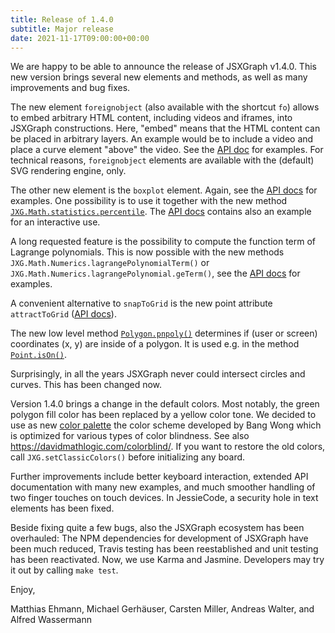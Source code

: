 ```yaml
---
title: Release of 1.4.0
subtitle: Major release
date: 2021-11-17T09:00:00+00:00
---
```


We are happy to be able to announce the release of JSXGraph v1.4.0. This new version brings several new elements and methods, as well as many improvements and bug fixes.

The new element `foreignobject` (also available with the shortcut `fo`) allows to embed arbitrary HTML content, including videos and iframes, into JSXGraph constructions. Here, "embed" means that the HTML content can be placed in arbitrary layers. An example would be to include a video and place a curve element "above" the video. See the [API doc](https://jsxgraph.org/docs/symbols/ForeignObject.html) for examples.
For technical reasons, `foreignobject` elements are available with the (default) SVG rendering engine, only.

The other new element is the `boxplot` element. Again, see the [API docs](https://jsxgraph.org/docs/symbols/Boxplot.html) for examples. One possibility is to use it together with the new method [`JXG.Math.statistics.percentile`](https://jsxgraph.org/docs/symbols/JXG.Math.Statistics.html#.percentile). The [API docs](https://jsxgraph.org/docs/symbols/Boxplot.html) contains also an example for an interactive use.

A long requested feature is the possibility to compute the function term of Lagrange polynomials. This is now possible with the new methods `JXG.Math.Numerics.lagrangePolynomialTerm()` or `JXG.Math.Numerics.lagrangePolynomial.geTerm()`, see the [API docs](https://jsxgraph.org/docs/symbols/JXG.Math.Numerics.html#.lagrangePolynomialTerm) for examples.

A convenient alternative to `snapToGrid` is the new point attribute `attractToGrid` ([API docs](https://jsxgraph.org/docs/symbols/Point.html#attractToGrid)).

The new low level method [`Polygon.pnpoly()`](https://jsxgraph.org/docs/symbols/JXG.Polygon.html#pnpoly) determines if (user or screen) coordinates (x, y) are inside of a polygon. It is used e.g. in the method [`Point.isOn()`](https://jsxgraph.org/docs/symbols/JXG.Point.html#isOn).

Surprisingly, in all the years JSXGraph never could intersect circles and curves. This has been changed now.

Version 1.4.0 brings a change in the default colors. Most notably, the green polygon fill color has been replaced by a yellow color tone. We decided to use as new [color palette](https://jsxgraph.org/docs/symbols/JXG.html#.paletteWong) the color scheme developed by Bang Wong which is optimized for various types of color blindness. See also <https://davidmathlogic.com/colorblind/>. If you want to restore the old colors, call `JXG.setClassicColors()` before initializing any board.

Further improvements include better keyboard interaction, extended API documentation with many new examples, and much smoother handling of two finger touches on touch devices. In JessieCode, a security hole in text elements has been fixed.

Beside fixing quite a few bugs, also the JSXGraph ecosystem has been overhauled: The NPM dependencies for development of JSXGraph have been much reduced, Travis testing has been reestablished and unit testing has been reactivated. Now, we use Karma and Jasmine. Developers may try it out by calling `make test`.

Enjoy,

Matthias Ehmann, Michael Gerhäuser, Carsten Miller, Andreas Walter, and Alfred Wassermann
